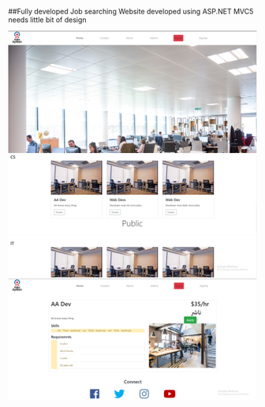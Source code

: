 ##Fully developed Job searching Website developed using ASP.NET MVC5 needs little bit of design

<img src="33.PNG">
<img src="11.PNG">
<img src="22.PNG">
